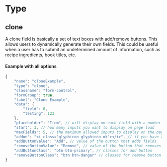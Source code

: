 # Type #
## clone ##

A clone field is basically a set of text boxes with add/remove buttons. This allows users to dynamically generate their own fields. This could be useful when a user has to submit an undetermined amount of information, such as recipe ingredients, book titles, etc.

#### Example with all options ####

```javascript
{
    "name": "cloneExample",
    "type": "clone",
    "classname": "form-control",
    "formGroup": true,
    "label": "Clone Example",
    "data": {
        "field": 0,
        "testing": 123
    },
    "placeholder": "Item", // will display on each field with a number appended to the end
    "start": 3, // how many inputs you want to display on page load
    "maxFields": 5, // the maximum allowed inputs to display on the page
    "addon": "<i class='glyphicon glyphicon-ok'></i>", // if you have a custom addon, insert here (symbols, html, text). Numbered by default
    "addButtonValue": "Add", // value of the button that adds fields
    "removeButtonValue": "Remove", // value of the button that removes fields
    "addButtonClass": "btn btn-primary", // classes for add button
    "removeButtonClass": "btn btn-danger" // classes for remove button
}
```

